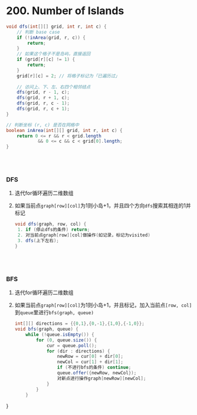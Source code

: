 # 200. Number of Islands

```java
void dfs(int[][] grid, int r, int c) {
    // 判断 base case
    if (!inArea(grid, r, c)) {
        return;
    }
    // 如果这个格子不是岛屿，直接返回
    if (grid[r][c] != 1) {
        return;
    }
    grid[r][c] = 2; // 将格子标记为「已遍历过」
    
    // 访问上、下、左、右四个相邻结点
    dfs(grid, r - 1, c);
    dfs(grid, r + 1, c);
    dfs(grid, r, c - 1);
    dfs(grid, r, c + 1);
}

// 判断坐标 (r, c) 是否在网格中
boolean inArea(int[][] grid, int r, int c) {
    return 0 <= r && r < grid.length 
        	&& 0 <= c && c < grid[0].length;
}
```

<br/>

<br/>

### DFS

1. 迭代for循环遍历二维数组

2. 如果当前点`graph[row][col]`为1则小岛+1，并且四个方向`dfs`搜索其相连的1并标记

   ```java
   void dfs(graph, row, col) {
   	1. if (停止dfs的条件) return;
   	2. 对当前点graph[row][col]做操作(如记录，标记为visited)
   	3. dfs(上下左右);
   }
   ```


<br/>

<br/>

### BFS

1. 迭代for循环遍历二维数组

2. 如果当前点`graph[row][col]`为1则小岛+1，并且标记，加入当前点`[row, col]`到`queue`里进行`bfs(graph, queue)`

   ```java
   int[][] directions = {{0,1},{0,-1},{1,0},{-1,0}};
   void bfs(graph, queue) {
       while (!queue.isEmpty()) {
           for (0, queue.size()) {
               cur = queue.poll();
               for (dir : directions) {
                   newRow = cur[0] + dir[0];
                   newCol = cur[1] + dir[1];
                   if (不进行bfs的条件) continue;
                   queue.offer({newRow, newCol});
                   对新点进行操作graph[newRow][newCol];
               }
           }
       }
}
   ```
   
   


